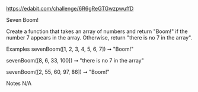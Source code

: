 https://edabit.com/challenge/6R6gReGTGwzpwuffD

Seven Boom!

Create a function that takes an array of numbers and return "Boom!" if the number 7 appears in the array. Otherwise, return "there is no 7 in the array".

Examples
sevenBoom([1, 2, 3, 4, 5, 6, 7]) ➞ "Boom!"

sevenBoom([8, 6, 33, 100]) ➞ "there is no 7 in the array"

sevenBoom([2, 55, 60, 97, 86]) ➞ "Boom!"

Notes
N/A